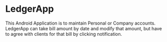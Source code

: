 # LedgerApp

This Android Application is to maintain Personal or Company accounts.
LedgerApp can take bill amount by date and modify that amount, but have to agree with clients for that bill by clicking notification.
